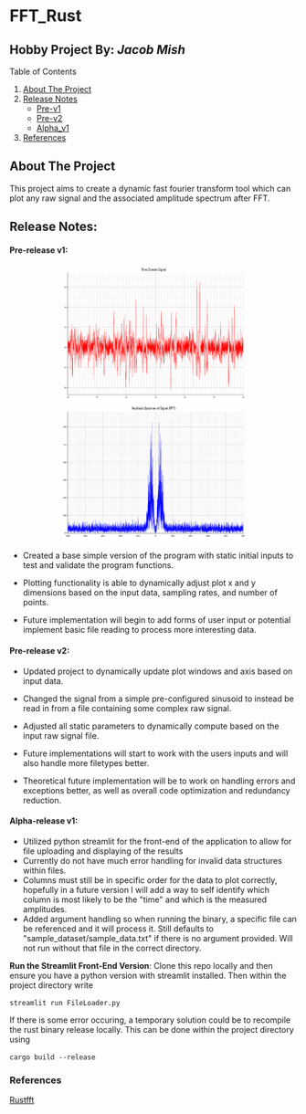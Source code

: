 # FFT_Rust
## Hobby Project By: *Jacob Mish*

<!-- TABLE OF CONTENTS -->

  <summary>Table of Contents</summary>
  <ol>
    <li>
      <a href="#about-the-project">About The Project</a>
    </li>
    <li>
      <a href="#release-notes">Release Notes</a>
      <ul>
        <li><a href="#pre-release-v1">Pre-v1</a></li>
        <li><a href="#pre-release-v2">Pre-v2</a></li>
        <li><a href="#alpha-release-v1">Alpha_v1</a></li>
      </ul>
    </li>
    <li>
      <a href="#references">References</a>
    </li>
    
    
  </ol>


## About The Project

This project aims to create a dynamic fast fourier transform tool which can plot any raw signal and the associated amplitude spectrum after FFT.


## Release Notes:

#### Pre-release v1:


<p align="center">
  <img width="320" height="240" src="https://github.com/Feromond/fft_rust/blob/master/output_figures/raw_signal.png?raw=true">
  <img width="320" height="240" src="https://github.com/Feromond/fft_rust/blob/master/output_figures/amplitude_spectrum.png?raw=true">
  
</p>


- Created a base simple version of the program with static initial inputs to test and validate the program functions. 
- Plotting functionality is able to dynamically adjust plot x and y dimensions based on the input data, sampling rates, and number of points.

- Future implementation will begin to add forms of user input or potential implement basic file reading to process more interesting data.

#### Pre-release v2:

- Updated project to dynamically update plot windows and axis based on input data.
- Changed the signal from a simple pre-configured sinusoid to instead be read in from a file containing some complex raw signal.
- Adjusted all static parameters to dynamically compute based on the input raw signal file.

- Future implementations will start to work with the users inputs and will also handle more filetypes better.
- Theoretical future implementation will be to work on handling errors and exceptions better, as well as overall code optimization and redundancy reduction.

#### Alpha-release v1:

- Utilized python streamlit for the front-end of the application to allow for file uploading and displaying of the results
- Currently do not have much error handling for invalid data structures within files.
- Columns must still be in specific order for the data to plot correctly, hopefully in a future version I will add a way to self identify which column is most likely to be the "time" and which is the measured amplitudes.
- Added argument handling so when running the binary, a specific file can be referenced and it will process it. Still defaults to "sample_dataset/sample_data.txt" if there is no argument provided. Will not run without that file in the correct directory.

**Run the Streamlit Front-End Version**: Clone this repo locally and then ensure you have a python version with streamlit installed. Then within the project directory write 
```
streamlit run FileLoader.py
```

If there is some error occuring, a temporary solution could be to recompile the rust binary release locally. This can be done within the project directory using
```
cargo build --release
```

### References

[Rustfft](https://docs.rs/rustfft/latest/rustfft/)

